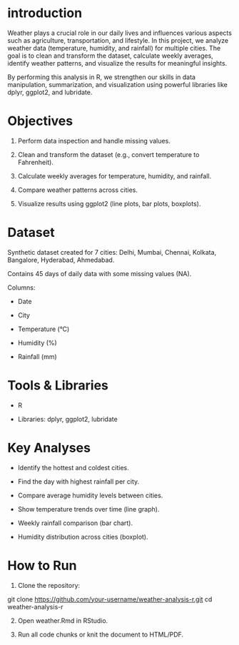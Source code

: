 # introduction

Weather plays a crucial role in our daily lives and influences various aspects such as agriculture, transportation, and lifestyle.
In this project, we analyze weather data (temperature, humidity, and rainfall) for multiple cities. The goal is to clean and transform the dataset, calculate weekly averages, identify weather patterns, and visualize the results for meaningful insights.

By performing this analysis in R, we strengthen our skills in data manipulation, summarization, and visualization using powerful libraries like dplyr, ggplot2, and lubridate.

# Objectives

1. Perform data inspection and handle missing values.

2. Clean and transform the dataset (e.g., convert temperature to Fahrenheit).

3. Calculate weekly averages for temperature, humidity, and rainfall.

4. Compare weather patterns across cities.

5. Visualize results using ggplot2 (line plots, bar plots, boxplots).

# Dataset

Synthetic dataset created for 7 cities: Delhi, Mumbai, Chennai, Kolkata, Bangalore, Hyderabad, Ahmedabad.

Contains 45 days of daily data with some missing values (NA).

Columns:

* Date

* City

* Temperature (°C)

* Humidity (%)

* Rainfall (mm)

# Tools & Libraries

* R

* Libraries: dplyr, ggplot2, lubridate

# Key Analyses

* Identify the hottest and coldest cities.

* Find the day with highest rainfall per city.

* Compare average humidity levels between cities.

* Show temperature trends over time (line graph).

* Weekly rainfall comparison (bar chart).

* Humidity distribution across cities (boxplot).

# How to Run

1. Clone the repository:

git clone https://github.com/your-username/weather-analysis-r.git
cd weather-analysis-r


2. Open weather.Rmd in RStudio.

3. Run all code chunks or knit the document to HTML/PDF.
